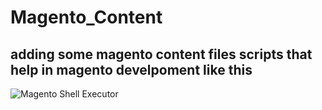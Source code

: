 # Magento_Content
adding some magento content files scripts that help in magento develpoment
like this
--------------
![Magento Shell Executor](https://raw.githubusercontent.com/erkunal-shakya/Magento_Content/main/Magento-Shell-Executor.png)
